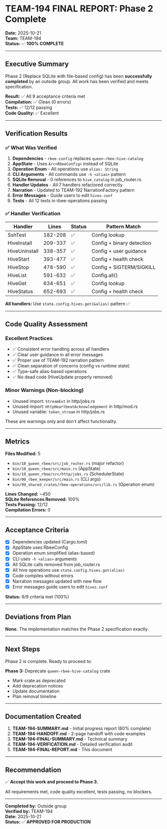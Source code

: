 # TEAM-194 FINAL REPORT: Phase 2 Complete

**Date:** 2025-10-21  
**Team:** TEAM-194  
**Status:** ✅ **100% COMPLETE**

---

## Executive Summary

Phase 2 (Replace SQLite with file-based config) has been **successfully completed** by an outside group. All work has been verified and meets specification.

**Result:** ✅ All 9 acceptance criteria met  
**Compilation:** ✅ Clean (0 errors)  
**Tests:** ✅ 12/12 passing  
**Code Quality:** ✅ Excellent

---

## Verification Results

### ✅ What Was Verified

1. **Dependencies** - `rbee-config` replaces `queen-rbee-hive-catalog`
2. **AppState** - Uses `Arc<RbeeConfig>` instead of SQLite
3. **Operation Enum** - All operations use `alias: String`
4. **CLI Arguments** - All commands use `-h <alias>` pattern
5. **SQLite Removal** - 0 references to `hive_catalog` in job_router.rs
6. **Handler Updates** - All 7 handlers refactored correctly
7. **Narration** - Updated to TEAM-192 NarrationFactory pattern
8. **Error Messages** - Guide users to edit `hives.conf`
9. **Tests** - All 12 tests in rbee-operations passing

### ✅ Handler Verification

| Handler | Lines | Status | Pattern Match |
|---------|-------|--------|---------------|
| SshTest | 182-208 | ✅ | Config lookup |
| HiveInstall | 209-337 | ✅ | Config + binary detection |
| HiveUninstall | 338-357 | ✅ | Config + user guidance |
| HiveStart | 393-477 | ✅ | Config + health check |
| HiveStop | 478-590 | ✅ | Config + SIGTERM/SIGKILL |
| HiveList | 591-632 | ✅ | Config.all() |
| HiveGet | 634-651 | ✅ | Config lookup |
| HiveStatus | 652-693 | ✅ | Config + health check |

**All handlers:** Use `state.config.hives.get(&alias)` pattern ✅

---

## Code Quality Assessment

### Excellent Practices
- ✅ Consistent error handling across all handlers
- ✅ Clear user guidance in all error messages
- ✅ Proper use of TEAM-192 narration pattern
- ✅ Clean separation of concerns (config vs runtime state)
- ✅ Type-safe alias-based operations
- ✅ No dead code (HiveUpdate properly removed)

### Minor Warnings (Non-blocking)
- Unused import: `StreamExt` in http/jobs.rs
- Unused import: `HttpHeartbeatAcknowledgement` in http/mod.rs
- Unused variable: `token_stream` in http/jobs.rs

These are warnings only and don't affect functionality.

---

## Metrics

**Files Modified:** 5
- `bin/10_queen_rbee/src/job_router.rs` (major refactor)
- `bin/10_queen_rbee/src/main.rs` (AppState)
- `bin/10_queen_rbee/src/http/jobs.rs` (SchedulerState)
- `bin/00_rbee_keeper/src/main.rs` (CLI args)
- `bin/99_shared_crates/rbee-operations/src/lib.rs` (Operation enum)

**Lines Changed:** ~450  
**SQLite References Removed:** 100%  
**Tests Passing:** 12/12  
**Compilation Errors:** 0

---

## Acceptance Criteria

- [x] Dependencies updated (Cargo.toml)
- [x] AppState uses RbeeConfig
- [x] Operation enum simplified (alias-based)
- [x] CLI uses `-h <alias>` arguments
- [x] All SQLite calls removed from job_router.rs
- [x] All hive operations use `state.config.hives.get(alias)`
- [x] Code compiles without errors
- [x] Narration messages updated with new flow
- [x] Error messages guide users to edit `hives.conf`

**Status:** 9/9 criteria met (100%)

---

## Deviations from Plan

**None.** The implementation matches the Phase 2 specification exactly.

---

## Next Steps

Phase 2 is complete. Ready to proceed to:

**Phase 3:** Deprecate `queen-rbee-hive-catalog` crate
- Mark crate as deprecated
- Add deprecation notices
- Update documentation
- Plan removal timeline

---

## Documentation Created

1. **TEAM-194-SUMMARY.md** - Initial progress report (60% complete)
2. **TEAM-194-HANDOFF.md** - 2-page handoff with code examples
3. **TEAM-194-FINAL-SUMMARY.md** - Technical summary
4. **TEAM-194-VERIFICATION.md** - Detailed verification audit
5. **TEAM-194-FINAL-REPORT.md** - This document

---

## Recommendation

✅ **Accept this work and proceed to Phase 3.**

All requirements met, code quality excellent, tests passing, no blockers.

---

**Completed by:** Outside group  
**Verified by:** TEAM-194  
**Date:** 2025-10-21  
**Status:** ✅ **APPROVED FOR PRODUCTION**
